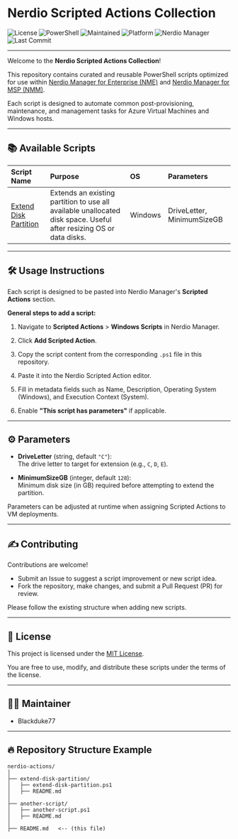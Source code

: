 # Nerdio Scripted Actions Collection

![License](https://img.shields.io/github/license/Blackduke77/nerdio-actions?style=flat-square)
![PowerShell](https://img.shields.io/badge/Language-PowerShell-blue?style=flat-square)
![Maintained](https://img.shields.io/badge/Maintained-Yes-brightgreen?style=flat-square)
![Platform](https://img.shields.io/badge/Platform-Windows-lightgrey?style=flat-square)
![Nerdio Manager](https://img.shields.io/badge/Nerdio-Supported-blueviolet?style=flat-square)
![Last Commit](https://img.shields.io/github/last-commit/Blackduke77/nerdio-actions?style=flat-square)

---

Welcome to the **Nerdio Scripted Actions Collection**!

This repository contains curated and reusable PowerShell scripts optimized for use within [Nerdio Manager for Enterprise (NME)](https://getnerdio.com/nerdio-manager-enterprise/) and [Nerdio Manager for MSP (NMM)](https://getnerdio.com/nerdio-manager-msp/).

Each script is designed to automate common post-provisioning, maintenance, and management tasks for Azure Virtual Machines and Windows hosts.

---

## 📚 Available Scripts

| Script Name | Purpose | OS | Parameters |
|:------------|:--------|:---|:-----------|
| [Extend Disk Partition](./extend-disk-partition/extend-disk-partition.ps1) | Extends an existing partition to use all available unallocated disk space. Useful after resizing OS or data disks. | Windows | DriveLetter, MinimumSizeGB |

---

## 🛠 Usage Instructions

Each script is designed to be pasted into Nerdio Manager's **Scripted Actions** section.

**General steps to add a script:**

1. Navigate to **Scripted Actions** > **Windows Scripts** in Nerdio Manager.

2. Click **Add Scripted Action**.

3. Copy the script content from the corresponding `.ps1` file in this repository.

4. Paste it into the Nerdio Scripted Action editor.

5. Fill in metadata fields such as Name, Description, Operating System (Windows), and Execution Context (System).

6. Enable **"This script has parameters"** if applicable.

---

## ⚙️ Parameters

- **DriveLetter** (string, default `"C"`):  
  The drive letter to target for extension (e.g., `C`, `D`, `E`).

- **MinimumSizeGB** (integer, default `128`):  
  Minimum disk size (in GB) required before attempting to extend the partition.

Parameters can be adjusted at runtime when assigning Scripted Actions to VM deployments.

---

## ✍️ Contributing

Contributions are welcome!

- Submit an Issue to suggest a script improvement or new script idea.
- Fork the repository, make changes, and submit a Pull Request (PR) for review.

Please follow the existing structure when adding new scripts.

---

## 📄 License

This project is licensed under the [MIT License](LICENSE).

You are free to use, modify, and distribute these scripts under the terms of the license.

---

## 👨‍💻 Maintainer

- Blackduke77

---

## 🔥 Repository Structure Example

```text
nerdio-actions/
│
├── extend-disk-partition/
│   ├── extend-disk-partition.ps1
│   ├── README.md
│
├── another-script/
│   ├── another-script.ps1
│   ├── README.md
│
├── README.md   <-- (this file)
